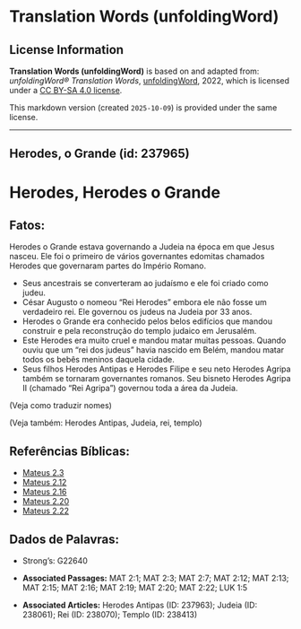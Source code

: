 # Translation Words (unfoldingWord)

## License Information

**Translation Words (unfoldingWord)** is based on and adapted from: _unfoldingWord® Translation Words_, [unfoldingWord](https://unfoldingword.org/utw), 2022, which is licensed under a [CC BY-SA 4.0 license](https://creativecommons.org/licenses/by-sa/4.0/legalcode.en).

This markdown version (created `2025-10-09`) is provided under the same license.



--------------------------------

## Herodes, o Grande (id: 237965)

Herodes, Herodes o Grande
=========================

Fatos:
------

Herodes o Grande estava governando a Judeia na época em que Jesus nasceu. Ele foi o primeiro de vários governantes edomitas chamados Herodes que governaram partes do Império Romano.

* Seus ancestrais se converteram ao judaísmo e ele foi criado como judeu.
* César Augusto o nomeou “Rei Herodes” embora ele não fosse um verdadeiro rei. Ele governou os judeus na Judeia por 33 anos.
* Herodes o Grande era conhecido pelos belos edifícios que mandou construir e pela reconstrução do templo judaico em Jerusalém.
* Este Herodes era muito cruel e mandou matar muitas pessoas. Quando ouviu que um “rei dos judeus” havia nascido em Belém, mandou matar todos os bebês meninos daquela cidade.
* Seus filhos Herodes Antipas e Herodes Filipe e seu neto Herodes Agripa também se tornaram governantes romanos. Seu bisneto Herodes Agripa II (chamado “Rei Agripa”) governou toda a área da Judeia.

(Veja como traduzir nomes)

(Veja também: Herodes Antipas, Judeia, rei, templo)

Referências Bíblicas:
---------------------

* [Mateus 2\.3](https://ref.ly/Matt2:3)
* [Mateus 2\.12](https://ref.ly/Matt2:12)
* [Mateus 2\.16](https://ref.ly/Matt2:16)
* [Mateus 2\.20](https://ref.ly/Matt2:20)
* [Mateus 2\.22](https://ref.ly/Matt2:22)

Dados de Palavras:
------------------

* Strong’s: G22640

* **Associated Passages:** MAT 2:1; MAT 2:3; MAT 2:7; MAT 2:12; MAT 2:13; MAT 2:15; MAT 2:16; MAT 2:19; MAT 2:20; MAT 2:22; LUK 1:5
* **Associated Articles:** Herodes Antipas (ID: 237963); Judeia (ID: 238061); Rei (ID: 238070); Templo (ID: 238413)


